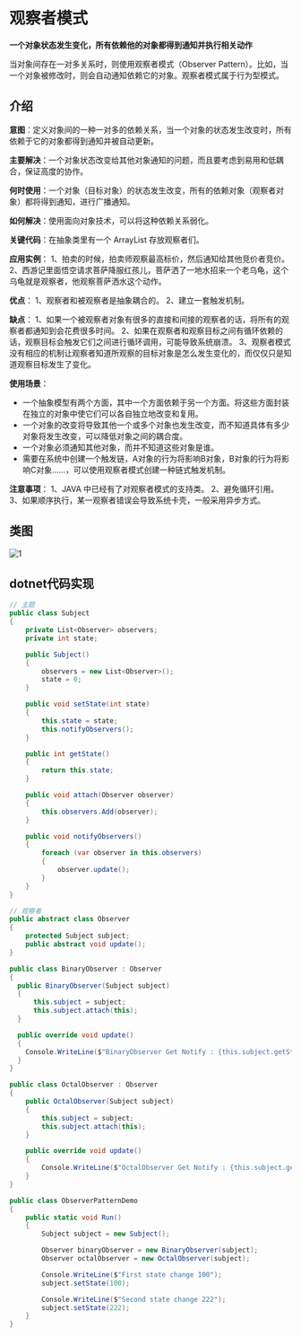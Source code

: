 # 观察者模式

**一个对象状态发生变化，所有依赖他的对象都得到通知并执行相关动作**

当对象间存在一对多关系时，则使用观察者模式（Observer Pattern）。比如，当一个对象被修改时，则会自动通知依赖它的对象。观察者模式属于行为型模式。

## 介绍

**意图**：定义对象间的一种一对多的依赖关系，当一个对象的状态发生改变时，所有依赖于它的对象都得到通知并被自动更新。

**主要解决**：一个对象状态改变给其他对象通知的问题，而且要考虑到易用和低耦合，保证高度的协作。

**何时使用**：一个对象（目标对象）的状态发生改变，所有的依赖对象（观察者对象）都将得到通知，进行广播通知。

**如何解决**：使用面向对象技术，可以将这种依赖关系弱化。

**关键代码**：在抽象类里有一个 ArrayList 存放观察者们。

**应用实例**： 1、拍卖的时候，拍卖师观察最高标价，然后通知给其他竞价者竞价。 2、西游记里面悟空请求菩萨降服红孩儿，菩萨洒了一地水招来一个老乌龟，这个乌龟就是观察者，他观察菩萨洒水这个动作。

**优点**： 1、观察者和被观察者是抽象耦合的。 2、建立一套触发机制。

**缺点**： 1、如果一个被观察者对象有很多的直接和间接的观察者的话，将所有的观察者都通知到会花费很多时间。 2、如果在观察者和观察目标之间有循环依赖的话，观察目标会触发它们之间进行循环调用，可能导致系统崩溃。 3、观察者模式没有相应的机制让观察者知道所观察的目标对象是怎么发生变化的，而仅仅只是知道观察目标发生了变化。

**使用场景**：

* 一个抽象模型有两个方面，其中一个方面依赖于另一个方面。将这些方面封装在独立的对象中使它们可以各自独立地改变和复用。
* 一个对象的改变将导致其他一个或多个对象也发生改变，而不知道具体有多少对象将发生改变，可以降低对象之间的耦合度。
* 一个对象必须通知其他对象，而并不知道这些对象是谁。
* 需要在系统中创建一个触发链，A对象的行为将影响B对象，B对象的行为将影响C对象……，可以使用观察者模式创建一种链式触发机制。

**注意事项**： 1、JAVA 中已经有了对观察者模式的支持类。 2、避免循环引用。 3、如果顺序执行，某一观察者错误会导致系统卡壳，一般采用异步方式。

## 类图

![1](http://cdn.go99.top/docs/other/designpattern/observer1.png)

## dotnet代码实现

```csharp
// 主题
public class Subject
{
    private List<Observer> observers;
    private int state;

    public Subject()
    {
        observers = new List<Observer>();
        state = 0;
    }

    public void setState(int state)
    {
        this.state = state;
        this.notifyObservers();
    }

    public int getState()
    {
        return this.state;
    }

    public void attach(Observer observer)
    {
        this.observers.Add(observer);
    }

    public void notifyObservers()
    {
        foreach (var observer in this.observers)
        {
            observer.update();                
        }
    }
}
```

```csharp
// 观察者
public abstract class Observer
{
    protected Subject subject;
    public abstract void update();
}
```

```csharp
public class BinaryObserver : Observer
{
  public BinaryObserver(Subject subject)
  {
      this.subject = subject;
      this.subject.attach(this);
  }

  public override void update()
  {
    Console.WriteLine($"BinaryObserver Get Notify : {this.subject.getState()}");
  }
}
```

```csharp
public class OctalObserver : Observer
{
    public OctalObserver(Subject subject)
    {
        this.subject = subject;
        this.subject.attach(this);
    }

    public override void update()
    {
        Console.WriteLine($"OctalObserver Get Notify : {this.subject.getState()}");
    }
}
```

```csharp
public class ObserverPatternDemo
{
    public static void Run()
    {
        Subject subject = new Subject();

        Observer binaryObserver = new BinaryObserver(subject);
        Observer octalObserver = new OctalObserver(subject);

        Console.WriteLine($"First state change 100");
        subject.setState(100);

        Console.WriteLine($"Second state change 222");
        subject.setState(222);
    }
}
```

